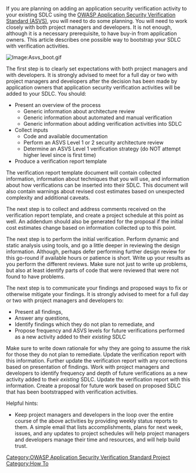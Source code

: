 If you are planning on adding an application security verification
activity to your existing SDLC using the [OWASP Application Security
Verification Standard
(ASVS)](::Category:OWASP_Application_Security_Verification_Standard_Project "wikilink"),
you will need to do some planning. You will need to work closely with
both project managers and developers. It is not enough, although it is a
necessary prerequisite, to have buy-in from application owners. This
article describes one possible way to bootstrap your SDLC with
verification activities.

![Image:Asvs_boot.gif](Asvs_boot.gif "Image:Asvs_boot.gif")

The first step is to clearly set expectations with both project managers
and with developers. It is strongly advised to meet for a full day or
two with project managers and developers after the decision has been
made by application owners that application security verification
activities will be added to your SDLC. You should:

  - Present an overview of the process
      - Generic information about architecture review
      - Generic information about automated and manual verification
      - Generic information about adding verification activities into
        SDLC
  - Collect inputs
      - Code and available documentation
      - Perform an ASVS Level 1 or 2 security architecture review
      - Determine an ASVS Level 1 verification strategy (do NOT attempt
        higher level since is first time)
  - Produce a verification report template

The verification report template document will contain collected
information, information about techniques that you will use, and
information about how verifications can be inserted into their SDLC.
This document will also contain warnings about revised cost estimates
based on unexpected complexity and additional caveats.

The next step is to collect and address comments received on the
verification report template, and create a project schedule at this
point as well. An addendum should also be generated for the proposal if
the initial cost estimates change based on information collected up to
this point.

The next step is to perform the initial verification. Perform dynamic
and static analysis using tools, and go a little deeper in reviewing the
design information. Although, perhaps defer performing further design
review for this go-round if available hours or patience is short. Write
up your results as you perform the different reviews. Make sure not just
to write up problems, but also at least identify parts of code that were
reviewed that were not found to have problems.

The next step is to communicate your findings and proposed ways to fix
or otherwise mitigate your findings. It is strongly advised to meet for
a full day or two with project managers and developers to:

  - Present all findings,
  - Answer any questions,
  - Identify findings which they do not plan to remediate, and
  - Propose frequency and ASVS levels for future verifications performed
    as a new activity added to their *existing* SDLC

Make sure to write down rationale for why they are going to assume the
risk for those they do not plan to remediate. Update the verification
report with this information. Further update the verification report
with any corrections based on presentation of findings. Work with
project managers and developers to identify frequency and depth of
future verifications as a new activity added to their *existing* SDLC.
Update the verification report with this information. Create a proposal
for future work based on proposed SDLC that has been bootstrapped with
verification activities.

Helpful hints:

  - Keep project managers and developers in the loop over the entire
    course of the above activities by providing weekly status reports to
    them. A simple email that lists accomplishments, plans for next
    week, issues, and any updates to project schedules will help project
    managers and developers manage their time and resources, and will
    help build trust.

[Category:OWASP Application Security Verification Standard
Project](Category:OWASP_Application_Security_Verification_Standard_Project "wikilink")
[Category:How To](Category:How_To "wikilink")